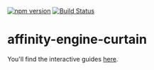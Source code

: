 [![npm version](https://badge.fury.io/js/affinity-engine-curtain.svg)](https://badge.fury.io/js/affinity-engine-curtain)
[![Build Status](https://travis-ci.org/affinity-engine/affinity-engine-curtain.svg?branch=master)](https://travis-ci.org/affinity-engine/affinity-engine-curtain)

# affinity-engine-curtain

You'll find the interactive guides [here](http://www.affinityengine.org/components/curtain).

